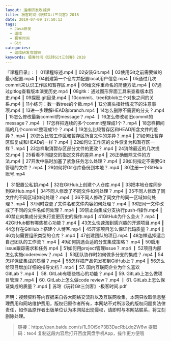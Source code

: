 ```yaml
---
layout: 运维研发攻城狮
title: 极客时间《玩转Git三剑客》2018
date: 2019-07-09 17:50:13
tags:
  - Java研发
  - 运维
  - 极客时间
  - Git
categories:
  - 运维研发攻城狮
keywords: 极客时间《玩转Git三剑客》2018
---
```


『课程目录』: 
┃  01课程综述.mp4
┃  02安装Git.mp4
┃  03使用Git之前需要做的最小配置.mp4
┃  04创建第一个仓库并配置local用户信息.mp4
┃  05通过几次commit来认识工作区和暂存区.mp4
┃  06给文件重命名的简便方法.mp4
┃  07通过gitlog查看版本演变历史.mp4
┃  08gitk：通过图形界面工具来查看版本历史.mp4
┃  09探密.git目录.mp4
┃  10commit、tree和blob三个对象之间的关系.mp4
┃  11小练习：数一数tree的个数.mp4
┃  12分离头指针情况下的注意事项.mp4
┃  13进一步理解HEAD和branch.mp4
┃  14怎么删除不需要的分支？.mp4
┃  15怎么修改最新commit的message？.mp4
┃  16怎么修改老旧commit的message？.mp4
┃  17怎样把连续的多个commit整理成1个？.mp4
┃  18怎样把间隔的几个commit整理成1个？.mp4
┃  19怎么比较暂存区和HEAD所含文件的差异？.mp4
┃  20怎么比较工作区和暂存区所含文件的差异？.mp4
┃  21如何让暂存区恢复成和HEAD的一样？.mp4
┃  22如何让工作区的文件恢复为和暂存区一样？.mp4
┃  23怎样取消暂存区部分文件的更改？.mp4
┃  24消除最近的几次提交.mp4
┃  25看看不同提交的指定文件的差异.mp4
┃  26正确删除文件的方法.mp4
┃  27开发中临时加塞了紧急任务怎么处理？.mp4
┃  28如何指定不需要Git管理的文件？.mp4
┃  29如何将Git仓库备份到本地？.mp4
┃  30注册一个GitHub账号.mp4
<!-- more -->  
┃  31配置公私钥.mp4
┃  32在GitHub上创建个人仓库.mp4
┃  33把本地仓库同步到GitHub.mp4
┃  34不同人修改了不同文件如何处理？.mp4
┃  35不同人修改了同文件的不同区域如何处理？.mp4
┃  36不同人修改了同文件的同一区域如何处理？.mp4
┃  37同时变更了文件名和文件内容如何处理？.mp4
┃  38把同一文件改成了不同的文件名如何处理？.mp4
┃  39禁止向集成分支执行push-f操作.mp4
┃  40禁止向集成分支执行变更历史的操作.mp4
┃  41GitHub为什么会火？.mp4
┃  42GitHub都有哪些核心功能？.mp4
┃  43怎么快速淘到感兴趣的开源项目.mp4
┃  44怎样在GitHub上搭建个人博客.mp4
┃  45开源项目怎么保证代码质量？.mp4
┃  46为何需要组织类型的仓库？.mp4
┃  47创建团队的项目.mp4
┃  48怎样选择适合自己团队的工作流？.mp4
┃  49如何挑选合适的分支集成策略？.mp4
┃  50启用issue跟踪需求和任务.mp4
┃  51如何用project管理issue？.mp4
┃  52项目内部怎么实施codereview？.mp4
┃  53团队协作时如何做多分支的集成？.mp4
┃  54怎样保证集成的质量？.mp4
┃  55怎样把产品包发布到GitHub上？.mp4
┃  56怎么给项目增加详细的指导文档？.mp4
┃  57. 国内互联网企业为什么喜欢GitLab？.mp4
┃  58. GitLab有哪些核心的功能？.mp4
┃  59. GitLab上怎么做项目管理？.mp4
┃  60. GitLab上怎么做code review？.mp4
┃  61. GitLab上怎么保证集成的质量？.mp4
┃  苏玲《玩转Git三剑客》-极客时间.pdf
<div class="post-copyright">
    <div class="post-copyright__author">
      <span class="post-copyright-meta">声明：视频资料等内容据来自各大网络交流群以及互联网收集，本网只收取信息整理费用和网站维护费用，版权归原作者所有，本网站不对所涉及的版权问题负法律责任，如作品原作者出版单位认为本网站出现侵权，请即时与本网站联系，将立刻删除处理。 </span>
    </div>
</div>

<blockquote class="blockquote-center">
链接：https://pan.baidu.com/s/1L9OiSdP3B3DacRbLdq2W6w 
提取码：teo4 
复制这段内容后打开百度网盘手机App，操作更方便哦
</blockquote>


